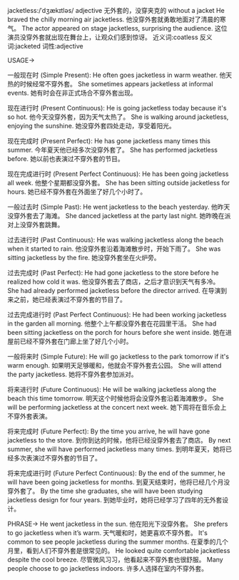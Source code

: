 jacketless:/ˈdʒækɪtləs/
adjective
无外套的，没穿夹克的
without a jacket
He braved the chilly morning air jacketless. 他没穿外套就勇敢地面对了清晨的寒气。
The actor appeared on stage jacketless, surprising the audience.  这位演员没穿外套就出现在舞台上，让观众们感到惊讶。
近义词:coatless
反义词:jacketed
词性:adjective


USAGE->

一般现在时 (Simple Present):
He often goes jacketless in warm weather.  他天热的时候经常不穿外套。
She sometimes appears jacketless at informal events. 她有时会在非正式场合不穿外套出现。

现在进行时 (Present Continuous):
He is going jacketless today because it's so hot.  他今天没穿外套，因为天气太热了。
She is walking around jacketless, enjoying the sunshine.  她没穿外套四处走动，享受着阳光。

现在完成时 (Present Perfect):
He has gone jacketless many times this summer.  今年夏天他已经多次没穿外套了。
She has performed jacketless before. 她以前也表演过不穿外套的节目。

现在完成进行时 (Present Perfect Continuous):
He has been going jacketless all week. 他整个星期都没穿外套。
She has been sitting outside jacketless for hours. 她已经不穿外套在外面坐了好几个小时了。

一般过去时 (Simple Past):
He went jacketless to the beach yesterday. 他昨天没穿外套去了海滩。
She danced jacketless at the party last night.  她昨晚在派对上没穿外套跳舞。

过去进行时 (Past Continuous):
He was walking jacketless along the beach when it started to rain.  他没穿外套沿着海滩散步时，开始下雨了。
She was sitting jacketless by the fire. 她没穿外套坐在火炉旁。

过去完成时 (Past Perfect):
He had gone jacketless to the store before he realized how cold it was. 他没穿外套去了商店，之后才意识到天气有多冷。
She had already performed jacketless before the director arrived.  在导演到来之前，她已经表演过不穿外套的节目了。

过去完成进行时 (Past Perfect Continuous):
He had been working jacketless in the garden all morning. 他整个上午都没穿外套在花园里干活。
She had been sitting jacketless on the porch for hours before she went inside.  她在进屋前已经不穿外套在门廊上坐了好几个小时。

一般将来时 (Simple Future):
He will go jacketless to the park tomorrow if it's warm enough. 如果明天足够暖和，他就会不穿外套去公园。
She will attend the party jacketless. 她将不穿外套参加派对。

将来进行时 (Future Continuous):
He will be walking jacketless along the beach this time tomorrow.  明天这个时候他将会没穿外套沿着海滩散步。
She will be performing jacketless at the concert next week. 她下周将在音乐会上不穿外套表演。

将来完成时 (Future Perfect):
By the time you arrive, he will have gone jacketless to the store.  到你到达的时候，他将已经没穿外套去了商店。
By next summer, she will have performed jacketless many times. 到明年夏天，她将已经多次表演过不穿外套的节目了。

将来完成进行时 (Future Perfect Continuous):
By the end of the summer, he will have been going jacketless for months. 到夏天结束时，他将已经几个月没穿外套了。
By the time she graduates, she will have been studying jacketless design for four years. 到她毕业时，她将已经学习了四年的无外套设计。


PHRASE->
He went jacketless in the sun. 他在阳光下没穿外套。
She prefers to go jacketless when it’s warm. 天气暖和时，她更喜欢不穿外套。
It's common to see people jacketless during the summer months. 在夏季的几个月里，看到人们不穿外套是很常见的。
He looked quite comfortable jacketless despite the cool breeze. 尽管微风习习，他看起来不穿外套也很舒服。
Many people choose to go jacketless indoors. 许多人选择在室内不穿外套。
